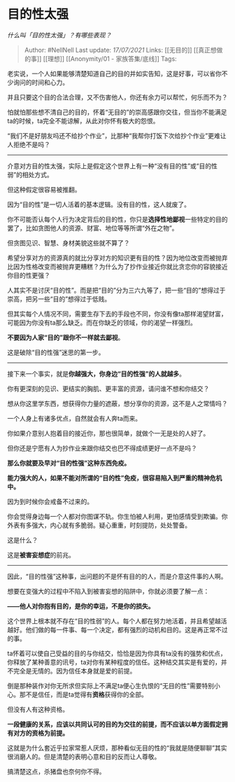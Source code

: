 # 目的性太强
*什么叫「目的性太强」？有哪些表现？*

> Author: #NellNell 
Last update: *17/07/2021* 
Links: [[无目的]] [[真正想做的事]] [[理想]] [[Anonymity/01 - 家族答集/底线]]
Tags:   
  

老实说，一个人如果能够清楚知道自己的目的并如实告知，这是好事，可以省你不少询问的时间和心力。

并且只要这个目的合法合理，又不伤害他人，你还有余力可以帮忙，何乐而不为？

怕就怕那些想不清自己的目的，怀着“无目的”的崇高感跟你交往，但当你不能满足ta的时候，ta完全不能谅解，从此对你怀有极大的怨恨。

“我们不是好朋友吗还不给抄个作业”，比那种“我帮你打饭下次给抄个作业”更难让人拒绝不是吗？

---

介意对方目的性太强，实际上是假定这个世界上有一种“没有目的性”或“目的性弱”的相处方式。

但这种假定很容易被推翻。

因为“目的性”是一切人活着的基本逻辑。没有目的性，这人就废了。

你不可能否认每个人行为决定背后的目的性，你只是**选择性地鄙视**一些特定的目的罢了，比如贪图他人的资源、财富、地位等等所谓“外在之物”。

但贪图见识、智慧、身材美貌这些就不算了？

希望分享对方的资源真的就比分享对方的知识更有目的性？因为地位改变而被抛弃比因为性格改变而被抛弃更糟糕？为什么为了抄作业接近你就比贪恋你的容貌接近你目的性更强？

人其实不是讨厌“目的性”。而是把“目的”分为三六九等了，把一些“目的”想得过于崇高，把另一些“目的”想得过于低贱。

但其实每个人情况不同，需要生存下去的手段也不同，你没有像ta那样渴望财富，可能因为你没有ta那么缺乏。而在你缺乏的领域，你的渴望一样强烈。

**不要因为人家“目的”跟你不一样就去鄙视**。

这是破除“目的性强”迷思的第一步。

---

接下来一个事实，就是**你越强大，你身边“目的性强”的人就越多**。

你有更深刻的见识、更结实的胸肌、更丰富的资源，请问谁不想和你结交？

想从你这里学东西，想获得你力量的遮蔽，想分享你的资源，这不是人之常情吗？

一个人身上有诸多优点，自然就会有人奔ta而来。

你如果介意别人抱着目的接近你，那也很简单，就做个一无是处的人好了。

但你还是宁愿有人为抄作业来跟你结交也巴不得成绩更好一点不是吗？

**那么你就要及早对“目的性强”这种东西免疫。**

**能力强大的人，如果不能对所谓的“目的性”免疫，很容易陷入到严重的精神危机中。**

因为到时候你会戒备不过来的。

你会觉得身边每一个人都对你图谋不轨。你生怕被人利用，更怕感情受到欺骗。你外表有多强大，内心就有多脆弱。疑心重重，时刻提防，处处警备。

这是什么？

这是**被害妄想症**的前兆。

---

因此，“目的性强”这种事，出问题的不是怀有目的的人，而是介意这件事的人啊。

想要在变强大的过程中不陷入到被害妄想的陷阱中，你就必须要了解一点：

**——他人对你抱有目的，是你的幸运，不是你的损失。**

这个世界上根本就不存在“目的性弱”的人。每个人都在努力地活着，并且希望越活越好。他们做的每一件事、每一个决定，都有强烈的动机和目的。这是再正常不过的事。

ta怀着可以使自己受益的目的与你结交，恰恰是因为你具有ta没有的强势和优点，你释放了某种善意的讯号，ta对你有某种程度的信任。这种结交其实是有爱的，并不完全是无情的。因为信任本身就是爱的前提。

倒是那种装作对你无所求但实际上不满足ta便心生仇恨的“无目的性”需要特别小心。那不是信任，而是ta觉得有**资格**获得你的全部。

但没有人有这种资格。

**一段健康的关系，应该以共同认可的目的为交往的前提，而不应该以单方面假定拥有对方的资格为前提。**

这就是为什么套近乎拉家常惹人厌烦，那种看似无目的性的“我就是随便聊聊”其实很消磨人的。但是清楚的表明心意和目的反而让人尊敬。

搞清楚这点，杀猪盘也奈何你不得。